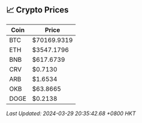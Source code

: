 ## 📈 Crypto Prices

| Coin | Price |
| ---- | ----- |
| BTC | $70169.9319 |
| ETH | $3547.1796 |
| BNB | $617.6739 |
| CRV | $0.7130 |
| ARB | $1.6534 |
| OKB | $63.8665 |
| DOGE | $0.2138 |

_Last Updated: 2024-03-29 20:35:42.68 +0800 HKT_